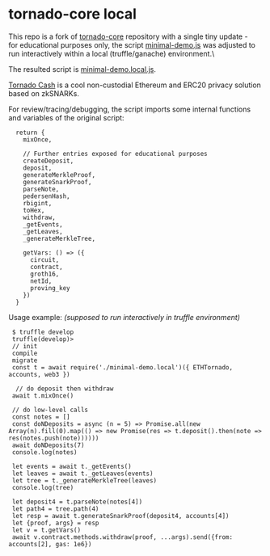 # tornado-core local
This repo is a fork of [tornado-core](https://github.com/tornadocash/tornado-core) repository with a single tiny update -\
for educational purposes only, the script [minimal-demo.js](./minimal-demo.js) was adjusted to run interactively within a local (truffle/ganache) environment.\

The resulted script is [minimal-demo.local.js](./minimal-demo.local.js).

[Tornado Cash](./README.original.md) is a cool non-custodial Ethereum and ERC20 privacy solution based on zkSNARKs.

For review/tracing/debugging, the script imports some internal functions and variables of the original script:
```
  return {
    mixOnce,

    // Further entries exposed for educational purposes
    createDeposit,
    deposit,
    generateMerkleProof,
    generateSnarkProof,
    parseNote,
    pedersenHash,
    rbigint,
    toHex,
    withdraw,
    _getEvents,
    _getLeaves,
    _generateMerkleTree,

    getVars: () => ({
      circuit,
      contract,
      groth16,
      netId,
      proving_key
    })
  }
```

Usage example:
_(supposed to run interactively in truffle environment)_
```
 $ truffle develop
 truffle(develop)>
 // init
 compile
 migrate
 const t = await require('./minimal-demo.local')({ ETHTornado, accounts, web3 })

  // do deposit then withdraw
 await t.mixOnce()

 // do low-level calls
 const notes = []
 const doNDeposits = async (n = 5) => Promise.all(new Array(n).fill(0).map(() => new Promise(res => t.deposit().then(note => res(notes.push(note))))))
 await doNDeposits(7)
 console.log(notes)

 let events = await t._getEvents()
 let leaves = await t._getLeaves(events)
 let tree = t._generateMerkleTree(leaves)
 console.log(tree)

 let deposit4 = t.parseNote(notes[4])
 let path4 = tree.path(4)
 let resp = await t.generateSnarkProof(deposit4, accounts[4])
 let {proof, args} = resp
 let v = t.getVars()
 await v.contract.methods.withdraw(proof, ...args).send({from: accounts[2], gas: 1e6})
```
